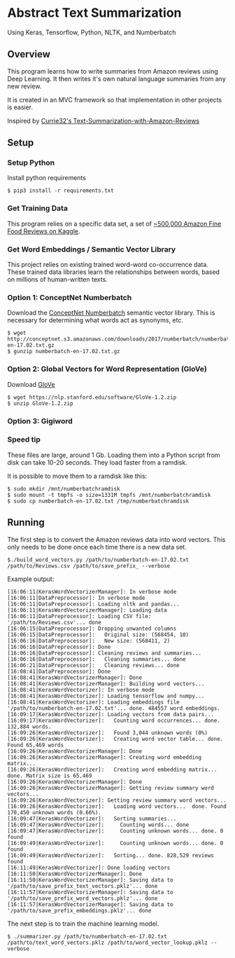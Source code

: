 # Abstract Text Summarization

Using Keras, Tensorflow, Python, NLTK, and Numberbatch

## Overview

This program learns how to write summaries from Amazon reviews using Deep Learning. It then writes it's own natural language summaries from any new review.

It is created in an MVC framework so that implementation in other projects is easier.

Inspired by [Currie32's Text-Summarization-with-Amazon-Reviews](https://github.com/Currie32/Text-Summarization-with-Amazon-Reviews/blob/master/summarize_reviews.py)

## Setup

### Setup Python

Install python requirements

```
$ pip3 install -r requirements.txt
```

### Get Training Data

This program relies on a specific data set, a set of [~500,000 Amazon Fine Food Reviews on Kaggle](https://www.kaggle.com/snap/amazon-fine-food-reviews).


### Get Word Embeddings / Semantic Vector Library

This project relies on existing trained word-word co-occurrence data. These trained data libraries learn the relationships between words, based on millions of human-written texts. 

### Option 1: ConceptNet Numberbatch

Download the [ConceptNet Numberbatch](https://github.com/commonsense/) semantic vector library. This is necessary for determining what words act as synonyms, etc.

```
$ wget http://conceptnet.s3.amazonaws.com/downloads/2017/numberbatch/numberbatch-en-17.02.txt.gz
$ gunzip numberbatch-en-17.02.txt.gz
```

### Option 2: Global Vectors for Word Representation (GloVe)

Download [GloVe](https://nlp.stanford.edu/projects/glove/)

```
$ wget https://nlp.stanford.edu/software/GloVe-1.2.zip
$ unzip GloVe-1.2.zip
```

### Option 3: Gigiword

### Speed tip

These files are large, around 1 Gb. Loading them into a Python script from disk can take 10-20 seconds. They load faster from a ramdisk.

It is possible to move them to a ramdisk like this:

```
$ sudo mkdir /mnt/numberbatchramdisk
$ sudo mount -t tmpfs -o size=1331M tmpfs /mnt/numberbatchramdisk
$ sudo cp numberbatch-en-17.02.txt /tmp/numberbatchramdisk
```

## Running

The first step is to convert the Amazon reviews data into word vectors. This only needs to be done once each time there is a new data set.

```
$./build_word_vectors.py /path/to/numberbatch-en-17.02.txt /path/to/Reviews.csv /path/to/save_prefix_ --verbose
```

Example output:

```
[16:06:11|KerasWordVectorizerManager]: In verbose mode
[16:06:11|DataPreprocessor]: In verbose mode
[16:06:11|DataPreprocessor]: Loading nltk and pandas...
[16:06:11|KerasWordVectorizerManager]: Loading data
[16:06:11|DataPreprocessor]: Loading CSV file: '/path/to/Reviews.csv'... done
[16:06:15|DataPreprocessor]: Dropping unwanted columns
[16:06:15|DataPreprocessor]:   Original size: (568454, 10)
[16:06:16|DataPreprocessor]:   New size: (568411, 2)
[16:06:16|DataPreprocessor]: Done
[16:06:16|DataPreprocessor]: Cleaning reviews and summaries...
[16:06:16|DataPreprocessor]:   Cleaning summaries... done
[16:06:21|DataPreprocessor]:   Cleaning reviews... done
[16:08:41|DataPreprocessor]: Done
[16:08:41|KerasWordVectorizerManager]: Done
[16:08:41|KerasWordVectorizerManager]: Building word vectors... 
[16:08:41|KerasWordVectorizer]: In verbose mode
[16:08:41|KerasWordVectorizer]: Loading tensorflow and numpy...
[16:08:41|KerasWordVectorizer]: Loading embeddings file '/path/to/numberbatch-en-17.02.txt'... done. 484557 word embeddings.
[16:09:17|KerasWordVectorizer]: Loading vectors from data pairs...
[16:09:17|KerasWordVectorizer]:   Counting word occurrences... done. 132,884 words.
[16:09:26|KerasWordVectorizer]:   Found 3,044 unknown words (0%)
[16:09:26|KerasWordVectorizer]:   Creating word vector table... done. Found 65,469 words
[16:09:26|KerasWordVectorizerManager]: Done
[16:09:26|KerasWordVectorizerManager]: Creating word embedding matrix... 
[16:09:26|KerasWordVectorizer]:   Creating word embedding matrix... done. Matrix size is 65,469
[16:09:26|KerasWordVectorizerManager]: Done
[16:09:26|KerasWordVectorizerManager]: Getting review summary word vectors...
[16:09:26|KerasWordVectorizer]: Getting review summary word vectors...
[16:09:26|KerasWordVectorizer]:   Loading word vectors...  done. Found 170,450 unknown words (0.66%).
[16:09:47|KerasWordVectorizer]:   Sorting summaries... 
[16:09:47|KerasWordVectorizer]:     Counting words... done
[16:09:47|KerasWordVectorizer]:     Counting unknown words... done. 0 found
[16:09:49|KerasWordVectorizer]:     Counting unknown words... done. 0 found
[16:09:49|KerasWordVectorizer]:   Sorting... done. 828,529 reviews found
[16:11:49|KerasWordVectorizer]: Done loading vectors
[16:11:50|KerasWordVectorizerManager]: Done
[16:11:50|KerasWordVectorizerManager]: Saving data to '/path/to/save_prefix_text_vectors.pklz'... done
[16:11:57|KerasWordVectorizerManager]: Saving data to '/path/to/save_prefix_word_vectors.pklz'... done
[16:11:57|KerasWordVectorizerManager]: Saving data to '/path/to/save_prefix_embeddings.pklz'... done
```

The next step is to train the machine learning model.

```
$ ./summarizer.py /path/to/numberbatch-en-17.02.txt /path/to/text_word_vectors.pklz /path/to/word_vector_lookup.pklz --verbose
```
